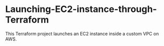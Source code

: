 # Launching-EC2-instance-through-Terraform
This Terraform project launches an EC2 instance inside a custom VPC on AWS.
